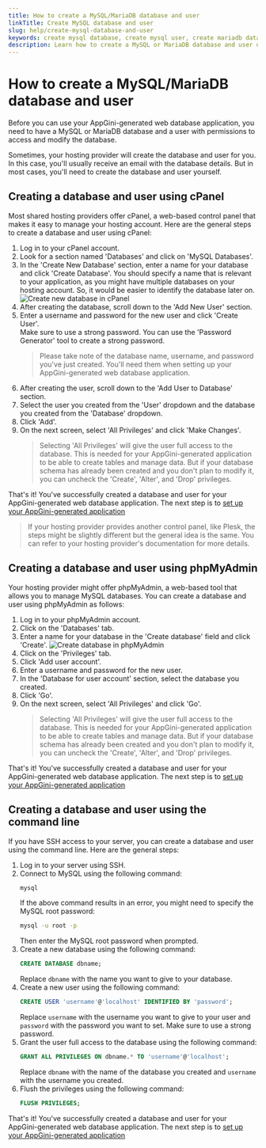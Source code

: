 ```yaml
---
title: How to create a MySQL/MariaDB database and user
linkTitle: Create MySQL database and user
slug: help/create-mysql-database-and-user
keywords: create mysql database, create mysql user, create mariadb database, create mariadb user, cpanel, phpmyadmin, command line
description: Learn how to create a MySQL or MariaDB database and user using cPanel, phpMyAdmin, or the command line.
---
```


# How to create a MySQL/MariaDB database and user

Before you can use your AppGini-generated web database application,
you need to have a MySQL or MariaDB database and a user with
permissions to access and modify the database.

Sometimes, your hosting provider will create the database and user for you.
In this case, you'll usually receive an email with the database details. But
in most cases, you'll need to create the database and user yourself.

## Creating a database and user using cPanel

Most shared hosting providers offer cPanel, a web-based control panel that
makes it easy to manage your hosting account. Here are the general steps to
create a database and user using cPanel:

1. Log in to your cPanel account.
2. Look for a section named 'Databases' and click on 'MySQL Databases'.
3. In the 'Create New Database' section, enter a name for your database and click 'Create Database'.
   You should specify a name that is relevant to your application, as you might have multiple databases
   on your hosting account. So, it would be easier to identify the database later on.
   ![Create new database in cPanel](https://cdn.bigprof.com/images/cpanel-create-database.jpeg "Create new database in cPanel")
4. After creating the database, scroll down to the 'Add New User' section.
5. Enter a username and password for the new user and click 'Create User'.   
   Make sure to use a strong password. You can use the 'Password Generator' tool to create a strong password.
   > Please take note of the database name, username, and password you've just created. You'll need them
   when setting up your AppGini-generated web database application.
6. After creating the user, scroll down to the 'Add User to Database' section.
7. Select the user you created from the 'User' dropdown and the database you created from the 'Database' dropdown.
8. Click 'Add'.
9. On the next screen, select 'All Privileges' and click 'Make Changes'.
   > Selecting 'All Privileges' will give the user full access to the database. This is
   needed for your AppGini-generated application to be able to create tables and manage data.
   But if your database schema has already been created and you don't plan to modify it,
   you can uncheck the 'Create', 'Alter', and 'Drop' privileges.

That's it! You've successfully created a database and user for your AppGini-generated web database application.
The next step is to [set up your AppGini-generated application](working-with-generated-web-database-application/setup.md)

> If your hosting provider provides another control panel, like Plesk, the steps might be slightly different
> but the general idea is the same. You can refer to your hosting provider's documentation for more details.

## Creating a database and user using phpMyAdmin

Your hosting provider might offer phpMyAdmin, a web-based tool that allows you to manage MySQL databases.
You can create a database and user using phpMyAdmin as follows:

1. Log in to your phpMyAdmin account.
2. Click on the 'Databases' tab.
3. Enter a name for your database in the 'Create database' field and click 'Create'.
   ![Create database in phpMyAdmin](https://cdn.bigprof.com/images/phpmyadmin-new-database.png "Create database in phpMyAdmin")
4. Click on the 'Privileges' tab.
5. Click 'Add user account'.
6. Enter a username and password for the new user.
7. In the 'Database for user account' section, select the database you created.
8. Click 'Go'.
9. On the next screen, select 'All Privileges' and click 'Go'.
   > Selecting 'All Privileges' will give the user full access to the database. This is
   needed for your AppGini-generated application to be able to create tables and manage data.
   But if your database schema has already been created and you don't plan to modify it,
   you can uncheck the 'Create', 'Alter', and 'Drop' privileges.

That's it! You've successfully created a database and user for your AppGini-generated web database application.
The next step is to [set up your AppGini-generated application](working-with-generated-web-database-application/setup.md)

## Creating a database and user using the command line

If you have SSH access to your server, you can create a database and user using the command line.
Here are the general steps:

1. Log in to your server using SSH.
2. Connect to MySQL using the following command:
   ```bash
   mysql
   ```
   If the above command results in an error, you might need to specify the MySQL root password:
   ```bash
   mysql -u root -p
   ```
   Then enter the MySQL root password when prompted.
3. Create a new database using the following command:
   ```sql
   CREATE DATABASE dbname;
   ```
   Replace `dbname` with the name you want to give to your database.
4. Create a new user using the following command:
   ```sql
   CREATE USER 'username'@'localhost' IDENTIFIED BY 'password';
   ```
   Replace `username` with the username you want to give to your user and `password` with the password you want to set.
   Make sure to use a strong password.
5. Grant the user full access to the database using the following command:
   ```sql
   GRANT ALL PRIVILEGES ON dbname.* TO 'username'@'localhost';
   ```
   Replace `dbname` with the name of the database you created and `username` with the username you created.
6. Flush the privileges using the following command:
   ```sql
   FLUSH PRIVILEGES;
   ```

That's it! You've successfully created a database and user for your AppGini-generated web database application.
The next step is to [set up your AppGini-generated application](working-with-generated-web-database-application/setup.md)

